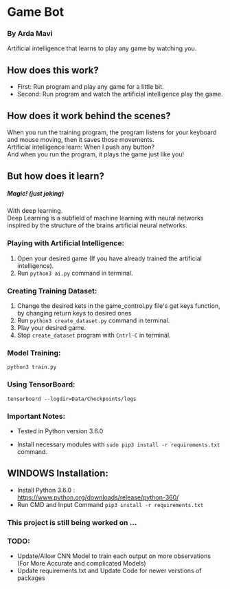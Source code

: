 # Game Bot
### By Arda Mavi

Artificial intelligence that learns to play any game by watching you.

## How does this work?
- First: Run program and play any game for a little bit.
- Second: Run program and watch the artificial intelligence play the game.

## How does it work behind the scenes?
When you run the training program, the program listens for your keyboard and mouse moving, then it saves those movements.<br>
Artificial intelligence learn: When I push any button?<br/>
And when you run the program, it plays the game just like you!

## But how does it learn?
##### Magic! (just joking)
With deep learning.<br/>
Deep Learning is a subfield of machine learning with neural networks inspired by the structure of the brains artificial neural networks.

### Playing with Artificial Intelligence:
1. Open your desired game (If you have already trained the artificial intelligence).
2. Run `python3 ai.py` command in terminal.

### Creating Training Dataset:
1. Change the desired kets in the game_control.py file's get keys function, by changing return keys to desired ones
1. Run `python3 create_dataset.py` command in terminal.
2. Play your desired game.
3. Stop `create_dataset` program with `Cntrl-C` in terminal.

### Model Training:
`python3 train.py`

### Using TensorBoard:
`tensorboard --logdir=Data/Checkpoints/logs`

### Important Notes:
- Tested in Python version 3.6.0

- Install necessary modules with `sudo pip3 install -r requirements.txt` command.

## WINDOWS Installation:
- Install Python 3.6.0 : https://www.python.org/downloads/release/python-360/
- Run CMD and Input Command `pip3 install -r requirements.txt`

### This project is still being worked on ...


### TODO:
- Update/Allow CNN Model to train each output on more observations (For More Accurate and complicated Models)
- Update requirements.txt and Update Code for newer verstions of packages
